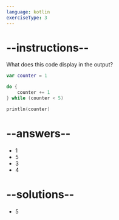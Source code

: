 ```yaml
---
language: kotlin
exerciseType: 3
---
```


# --instructions--

What does this code display in the output?
```kotlin
var counter = 1

do {
	counter += 1
} while (counter < 5)

println(counter)
```

# --answers--

- 1
- 5
- 3
- 4

# --solutions--

- 5

